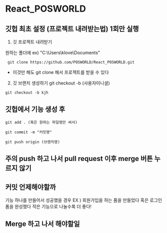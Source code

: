 # React_POSWORLD

## 깃헙 최초 설정 (프로젝트 내려받는법) 1회만 실행 

1. 깃 프로젝트 내려받기

원하는 폴더에 ex) "C:\Users\klove\Documents"

```
 git clone https://github.com/POSWORLD/React_POSWORLD.git 
```
- 이것만 해도 git clone 해서 프로젝트를 받을 수 있다 

2. 깃 브랜치 생성하기 git checkout -b (사용자이니셜)
```
git checkout -b kjh 
```

## 깃헙에서 기능 생성 후 
```
git add . (혹은 원하는 파일명만 써서)

git commit -m "커밋명"

git push origin (브랜치명)

```

## 주의 push 하고 나서 pull request 이후 merge 버튼 누르지 않기 


## 커밋 언제해야할까
기능 하나를 만들어서 성공했을 경우
EX ) 회원가입을 하는 폼을 만들었다
혹은 로그인 폼을 완성했다 
작은 기능으로 나눌수록 더 좋다! 

## Merge 하고 나서 해야할일
